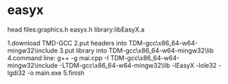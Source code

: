 # easyx
head files:graphics.h easyx.h
library:libEasyX.a


1.download TMD-GCC
2.put headers into TDM-gcc\x86_64-w64-mingw32\include
3.put library into TDM-gcc\x86_64-w64-mingw32\lib
4.command line:
g++ -g mai.cpp -I TDM-gcc\x86_64-w64-mingw32\include -LTDM-gcc\x86_64-w64-mingw32\lib -lEasyX -lole32 -lgdi32 -o main.exe
5.finish
